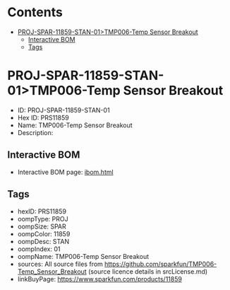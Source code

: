 



Contents
========

* [PROJ-SPAR-11859-STAN-01>TMP006-Temp Sensor Breakout](#proj-spar-11859-stan-01tmp006-temp-sensor-breakout)
	* [Interactive BOM](#interactive-bom)
	* [Tags](#tags)

# PROJ-SPAR-11859-STAN-01>TMP006-Temp Sensor Breakout

- ID: PROJ-SPAR-11859-STAN-01
- Hex ID: PRS11859
- Name: TMP006-Temp Sensor Breakout
- Description: 

## Interactive BOM

- Interactive BOM page: [ibom.html](kicad/bom/ibom.html)

## Tags

- hexID: PRS11859
- oompType: PROJ
- oompSize: SPAR
- oompColor: 11859
- oompDesc: STAN
- oompIndex: 01
- oompName: TMP006-Temp Sensor Breakout
- sources: All source files from https://github.com/sparkfun/TMP006-Temp_Sensor_Breakout (source licence details in srcLicense.md)
- linkBuyPage: https://www.sparkfun.com/products/11859
